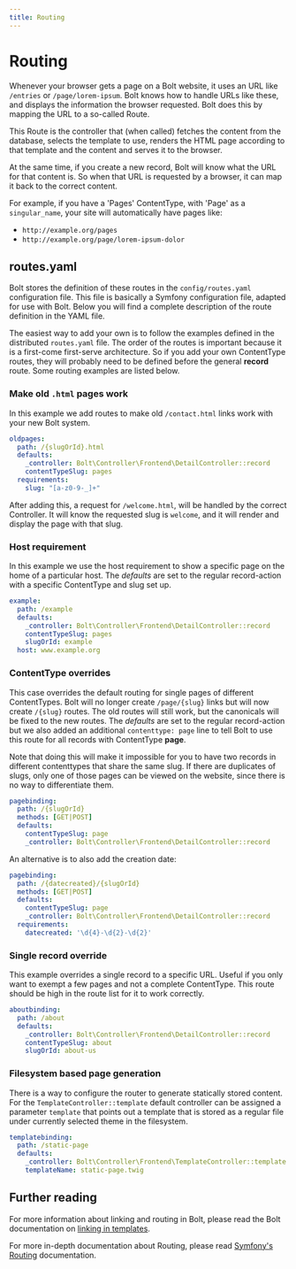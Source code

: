```yaml
---
title: Routing
---
```

Routing
=======

Whenever your browser gets a page on a Bolt website, it uses an URL like
`/entries` or `/page/lorem-ipsum`. Bolt knows how to handle URLs like these, and
displays the information the browser requested. Bolt does this by mapping the
URL to a so-called Route.

This Route is the controller that (when called) fetches the content from the
database, selects the template to use, renders the HTML page according to that
template and the content and serves it to the browser.

At the same time, if you create a new record, Bolt will know what the URL for
that content is. So when that URL is requested by a browser, it can map it back
to the correct content.

For example, if you have a 'Pages' ContentType, with 'Page' as a
`singular_name`, your site will automatically have pages like:

- `http://example.org/pages`
- `http://example.org/page/lorem-ipsum-dolor`

## routes.yaml

Bolt stores the definition of these routes in the `config/routes.yaml`
configuration file. This file is basically a Symfony configuration file,
adapted for use with Bolt. Below you will find a complete description of the
route definition in the YAML file.

The easiest way to add your own is to follow the examples defined in the
distributed `routes.yaml` file. The order of the routes is important
because it is a first-come first-serve architecture. So if you add your own
ContentType routes, they will probably need to be defined before the general
**record** route. Some routing examples are listed below.

### Make old `.html` pages work

In this example we add routes to make old `/contact.html` links work with your
new Bolt system.

```yaml
oldpages:
  path: /{slugOrId}.html
  defaults:
    _controller: Bolt\Controller\Frontend\DetailController::record
    contentTypeSlug: pages
  requirements:
    slug: "[a-z0-9-_]+"
```

After adding this, a request for `/welcome.html`, will be handled by the
correct Controller. It will know the requested slug is `welcome`, and it will
render and display the page with that slug.

### Host requirement

In this example we use the host requirement to show a specific page on the home
of a particular host. The _defaults_ are set to the regular record-action with a
specific ContentType and slug set up.

```yaml
example:
  path: /example
  defaults:
    _controller: Bolt\Controller\Frontend\DetailController::record
    contentTypeSlug: pages
    slugOrId: example
  host: www.example.org
```

### ContentType overrides

This case overrides the default routing for single pages of different
ContentTypes. Bolt will no longer create `/page/{slug}` links but will now
create `/{slug}` routes. The old routes will still work, but the canonicals
will be fixed to the new routes. The _defaults_ are set to the regular
record-action but we also added an additional `contenttype: page` line to tell
Bolt to use this route for all records with ContentType **page**.

Note that doing this will make it impossible for you to have two records in
different contenttypes that share the same slug. If there are duplicates of
slugs, only one of those pages can be viewed on the website, since there is no
way to differentiate them.

```yaml
pagebinding:
  path: /{slugOrId}
  methods: [GET|POST]
  defaults:
    contentTypeSlug: page
    _controller: Bolt\Controller\Frontend\DetailController::record
```

An alternative is to also add the creation date:

```yaml
pagebinding:
  path: /{datecreated}/{slugOrId}
  methods: [GET|POST]
  defaults:
    contentTypeSlug: page
    _controller: Bolt\Controller\Frontend\DetailController::record
  requirements:
    datecreated: '\d{4}-\d{2}-\d{2}'
```

### Single record override

This example overrides a single record to a specific URL. Useful if you only
want to exempt a few pages and not a complete ContentType. This route should be 
high in the route list for it to work correctly.

```yaml
aboutbinding:
  path: /about
  defaults:
    _controller: Bolt\Controller\Frontend\DetailController::record
    contentTypeSlug: about
    slugOrId: about-us
```

### Filesystem based page generation

There is a way to configure the router to generate statically stored content.
For the `TemplateController::template` default controller can be assigned
a parameter `template` that points out a template that is stored as a
regular file under currently selected theme in the filesystem.

```yaml
templatebinding:
  path: /static-page
  defaults:
    _controller: Bolt\Controller\Frontend\TemplateController::template
    templateName: static-page.twig
```

## Further reading

For more information about linking and routing in Bolt, please read
the Bolt documentation on [linking in templates][linking-in-templates].

For more in-depth documentation about Routing, please read [Symfony's
Routing][sf-docs] documentation.

[sf-docs]: https://symfony.com/doc/current/routing.html
[linking-in-templates]: ../templating/linking-in-templates